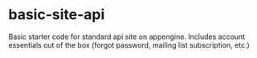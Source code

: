 # basic-site-api
Basic starter code for standard api site on appengine. Includes account essentials out of the box (forgot password, mailing list subscription, etc.)
